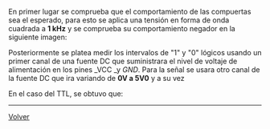 En primer lugar se comprueba que el comportamiento de las compuertas sea el esperado, para esto se aplica una tensión en forma de onda cuadrada a **1 kHz** y se comprueba su comportamiento negador en la siguiente imagen:


Posteriormente se platea medir los intervalos de "1" y "0" lógicos usando un primer canal de una fuente DC que suministrara el nivel de voltaje de alimentación en los pines _VCC _y _GND_.  Para la señal se usara otro canal de la fuente DC que ira variando de **0V a 5V0**  y a su vez 

En el caso del TTL, se obtuvo que:





---

[Volver](https://github.com/juamorenogo/Digital_2024_2/tree/main/Lab_01/SN70LS04)
